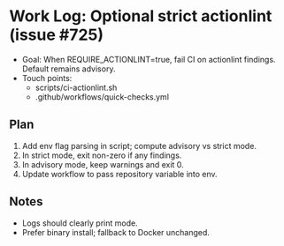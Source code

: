 # Work Log: Optional strict actionlint (issue #725)

- Goal: When REQUIRE_ACTIONLINT=true, fail CI on actionlint findings. Default remains advisory.
- Touch points:
  - scripts/ci-actionlint.sh
  - .github/workflows/quick-checks.yml

## Plan

1. Add env flag parsing in script; compute advisory vs strict mode.
2. In strict mode, exit non-zero if any findings.
3. In advisory mode, keep warnings and exit 0.
4. Update workflow to pass repository variable into env.

## Notes

- Logs should clearly print mode.
- Prefer binary install; fallback to Docker unchanged.
